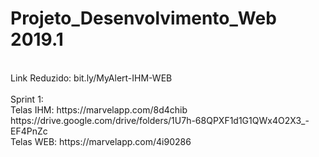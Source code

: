 # Projeto_Desenvolvimento_Web 2019.1
<br>
Link Reduzido: bit.ly/MyAlert-IHM-WEB
<br>
<br>
Sprint 1:
<br>
Telas IHM: https://marvelapp.com/8d4chib
<br>
https://drive.google.com/drive/folders/1U7h-68QPXF1d1G1QWx4O2X3_-EF4PnZc
<br>
Telas WEB: https://marvelapp.com/4i90286
<br>


